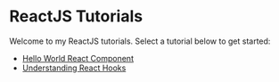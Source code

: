 # ReactJS Tutorials

Welcome to my ReactJS tutorials. Select a tutorial below to get started:

- [Hello World React Component](introduction.md)
- [Understanding React Hooks](react-hooks.md)

